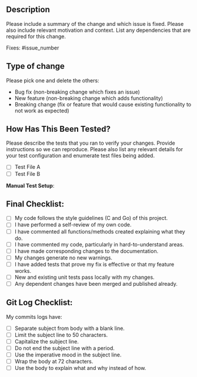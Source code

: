 ## Description

Please include a summary of the change and which issue is fixed. Please also
include relevant motivation and context. List any dependencies that are
required for this change.

Fixes: #issue_number

## Type of change

Please pick one and delete the others:

- Bug fix (non-breaking change which fixes an issue)
- New feature (non-breaking change which adds functionality)
- Breaking change (fix or feature that would cause existing functionality to not work as expected)

## How Has This Been Tested?

Please describe the tests that you ran to verify your changes. Provide
instructions so we can reproduce. Please also list any relevant details for
your test configuration and enumerate test files being added.

- [ ] Test File A
- [ ] Test File B

**Manual Test Setup**:

## Final Checklist:

- [ ] My code follows the style guidelines (C and Go) of this project.
- [ ] I have performed a self-review of my own code.
- [ ] I have commented all functions/methods created explaining what they do.
- [ ] I have commented my code, particularly in hard-to-understand areas.
- [ ] I have made corresponding changes to the documentation.
- [ ] My changes generate no new warnings.
- [ ] I have added tests that prove my fix is effective or that my feature works.
- [ ] New and existing unit tests pass locally with my changes.
- [ ] Any dependent changes have been merged and published already.

## Git Log Checklist:

My commits logs have:

- [ ] Separate subject from body with a blank line.
- [ ] Limit the subject line to 50 characters.
- [ ] Capitalize the subject line.
- [ ] Do not end the subject line with a period.
- [ ] Use the imperative mood in the subject line.
- [ ] Wrap the body at 72 characters.
- [ ] Use the body to explain what and why instead of how.
